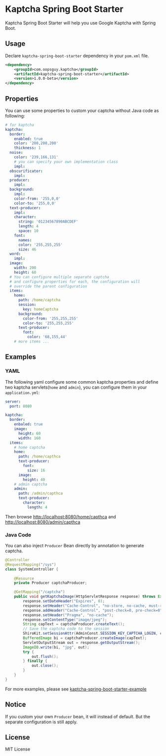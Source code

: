 # Kaptcha Spring Boot Starter

Kaptcha Spring Boot Starter will help you use Google Kaptcha with Spring Boot.

## Usage

Declare `kaptcha-spring-boot-starter` dependency in your `pom.xml` file.

```xml
<dependency>
    <groupId>com.oopsguy.kaptcha</groupId>
    <artifactId>kaptcha-spring-boot-starter</artifactId>
    <version>1.0.0-beta</version>
</dependency>
```

## Properties

You can use some properties to custom your captcha without Java code as following:

```yaml
# for kaptcha
kaptcha:
  border:
    enabled: true
    color: '200,200,200'
    thickness: 1
  noise:
    color: '239,166,131'
    # you can specify your own implementation class
    impl:
  obscurificator:
    impl:
  producer:
    impl:
  background:
    impl:
    color-from: '255,0,0'
    color-to: '255,0,0'
  text-producer:
    impl:
    character:
      string: '01234567890ABCDEF'
      length: 4
      space: 10
    font:
      names:
      color: '255,255,255'
      size: 46
  word:
    impl:
  image:
    width: 200
    height: 60
  # You can configure multiple separate captcha
  # and configure properties for each, the configuration will 
  # override the parent configuration
  items:
    home:
      path: /home/captcha
      session:
        key: homeCaptcha
      background:
        color-from: '255,255,255'
        color-to: '255,255,255'
      text-producer:
        font:
          color: '68,155,44'
    # more items ...
```

## Examples

### YAML

The following yaml configure some common kaptcha properties 
and define two kaptcha servlets(`home` and `admin`),
you can configure them in your `application.yml`:

```yaml
server:
  port: 8080

kaptcha:
  border:
    enbaled: true
    image:
      height: 60
      width: 160
  items:
    # home captcha
    home:
      path: /home/capthca
      text-producer:
        font:
          size: 16
      image:
        height: 40
    # admin captcha
    admin:
      path: /admin/capthca
      text-producer:
        character:
          length: 4
```

Then browse [http://localhost:8080/home/capthca](http://localhost:8080/home/capthca) and [http://localhost:8080/admin/capthca](http://localhost:8080/admin/capthca)

### Java Code

You can also inject `Producer` Bean directly by annotation to generate captcha.

```java
@Controller
@RequestMapping("/sys")
class SystemController {
    
    @Resource
    private Producer captchaProducer;

    @GetMapping("/captcha")
    public void getKaptchaImage(HttpServletResponse response) throws Exception {
        response.setDateHeader("Expires", 0);
        response.setHeader("Cache-Control", "no-store, no-cache, must-revalidate");
        response.addHeader("Cache-Control", "post-check=0, pre-check=0");
        response.setHeader("Pragma", "no-cache");
        response.setContentType("image/jpeg");
        String capText = captchaProducer.createText();
        // Save the captcha code to the session
        ShiroKit.setSessionAttr(AdminConst.SESSION_KEY_CAPTCHA_LOGIN, capText);
        BufferedImage bi = captchaProducer.createImage(capText);
        ServletOutputStream out = response.getOutputStream();
        ImageIO.write(bi, "jpg", out);
        try {
            out.flush();
        } finally {
            out.close();
        }
    }
}
```

For more examples, please see [kaptcha-spring-boot-starter-example](https://github.com/12software/kaptcha-spring-boot/tree/master/kaptcha-spring-boot-starter-example)

## Notice

If you custom your own `Producer` bean, it will instead of default. But the separate configuration is still apply.

## License

MIT License

